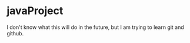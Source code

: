 # javaProject
I don't know what this will do in the future, but I am trying to learn git and github.
